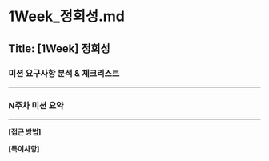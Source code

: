# 1Week_정회성.md

## Title: [1Week] 정회성

### 미션 요구사항 분석 & 체크리스트

---


### N주차 미션 요약

---

**[접근 방법]**



**[특이사항]**
